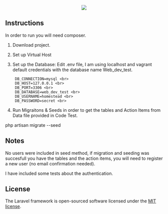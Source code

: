 <p align="center"><img src="https://laravel.com/assets/img/components/logo-laravel.svg"></p>


## Instructions
In order to run you will need composer. 


1. Download project.
2. Set up Virtual Host
3. Set up the Database:
  Edit .env file, I am using localhost and vagrant default credentials with the database name Web_dev_test.
  
        DB_CONNECTION=mysql <br>
        DB_HOST=127.0.0.1 <br>
        DB_PORT=3306 <br>
        DB_DATABASE=web_dev_test <br>
        DB_USERNAME=homestead <br>
        DB_PASSWORD=secret <br>

  
4. Run Migraitons & Seeds in order to get the tables and Action Items from Data file provided in Code Test.

  php artisan migrate --seed

## Notes

No users were included in seed method, if migration and seeding was succesfull you have the tables and the action items, you will need to register a new user (no email confirmation needed).

I have included some tests about the authentication.


## License

The Laravel framework is open-sourced software licensed under the [MIT license](https://opensource.org/licenses/MIT).
